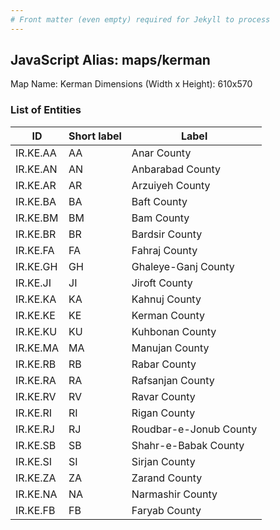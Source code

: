 ```yaml
---
# Front matter (even empty) required for Jekyll to process
---
```


## JavaScript Alias: maps/kerman

Map Name: Kerman
Dimensions (Width x Height): 610x570





### List of Entities

ID | Short label | Label
---|---|---|
IR.KE.AA|AA|Anar County
IR.KE.AN|AN|Anbarabad County
IR.KE.AR|AR|Arzuiyeh County
IR.KE.BA|BA|Baft County
IR.KE.BM|BM|Bam County
IR.KE.BR|BR|Bardsir County
IR.KE.FA|FA|Fahraj County
IR.KE.GH|GH|Ghaleye-Ganj County
IR.KE.JI|JI|Jiroft County
IR.KE.KA|KA|Kahnuj County
IR.KE.KE|KE|Kerman County
IR.KE.KU|KU|Kuhbonan County
IR.KE.MA|MA|Manujan County
IR.KE.RB|RB|Rabar County
IR.KE.RA|RA|Rafsanjan County
IR.KE.RV|RV|Ravar County
IR.KE.RI|RI|Rigan County
IR.KE.RJ|RJ|Roudbar-e-Jonub County
IR.KE.SB|SB|Shahr-e-Babak County
IR.KE.SI|SI|Sirjan County
IR.KE.ZA|ZA|Zarand County
IR.KE.NA|NA|Narmashir County
IR.KE.FB|FB|Faryab County